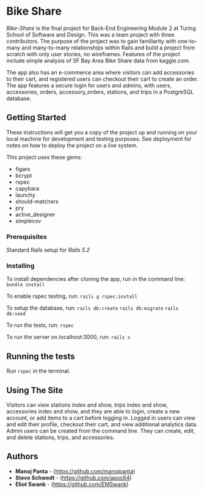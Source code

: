 # Bike Share

*Bike-Share* is the final project for Back-End Engineering Module 2 at Turing School of Software and Design. This was a team project with three contributors. The purpose of the project was to gain familiarity with one-to-many and many-to-many relationships within Rails and build a project from scratch with only user stories, no wireframes.  Features of the project include simple analysis of SF Bay Area Bike Share data from kaggle.com.

The app also has an e-commerce area where visitors can add accessories to their cart, and registered users can checkout their cart to create an order. The app features a secure login for users and admins, with users, accessories, orders, accessory_orders, stations, and trips in a PostgreSQL database.

## Getting Started

These instructions will get you a copy of the project up and running on your local machine for development and testing purposes. See deployment for notes on how to deploy the project on a live system.

This project uses these gems:

 * figaro
 * bcrypt
 * rspec
 * capybara
 * launchy
 * should-matchers
 * pry
 * active_designer
 * simplecov

### Prerequisites

Standard Rails setup for *Rails 5.2*

### Installing

To install dependencies after cloning the app, run in the command line:
`bundle install`

To enable rspec testing, run:
`rails g rspec:install`

To setup the database, run:
`rails db:create`
`rails db:migrate`
`rails db:seed`

To run the tests, run:
`rspec`

To run the server on localhost:3000, run:
`rails s`


## Running the tests

Run `rspec` in the terminal.

## Using The Site

Visitors can view stations index and show, trips index and show, accessories index and show, and they are able to login, create a new account, or add items to a cart before logging in. Logged in users can view and edit their profile, checkout their cart, and view additional analytics data. Admin users can be created from the command line. They can create, edit, and delete stations, trips, and accessories.

## Authors

* **Manoj Panta** -   (https://github.com/manojpanta)
* **Steve Schwedt** - (https://github.com/apoc64)
* **Eliot Swank** -   (https://github.com/EMSwank)
